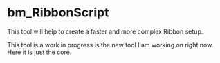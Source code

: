 # bm_RibbonScript

This tool will help to create a faster and more complex Ribbon setup.

This tool is a work in progress is the new tool I am working on right now. Here it is just the core.
